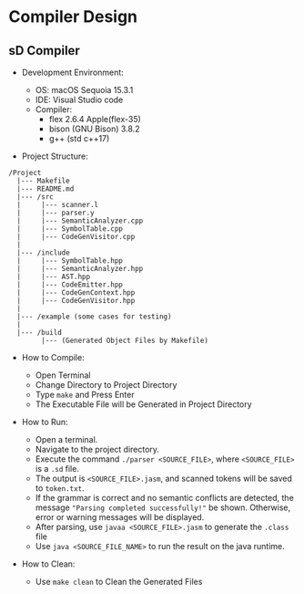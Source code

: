 # Compiler Design
## sD Compiler

- Development Environment:
  - OS: macOS Sequoia 15.3.1
  - IDE: Visual Studio code
  - Compiler:
    - flex 2.6.4 Apple(flex-35)
    - bison (GNU Bison) 3.8.2
    - g++ (std c++17)
  
- Project Structure:
```
/Project
  |--- Makefile
  |--- README.md
  |--- /src
  |     |--- scanner.l
  |     |--- parser.y
  |     |--- SemanticAnalyzer.cpp
  |     |--- SymbolTable.cpp
  |     |--- CodeGenVisitor.cpp
  |     
  |--- /include
  |     |--- SymbolTable.hpp
  |     |--- SemanticAnalyzer.hpp
  |     |--- AST.hpp
  |     |--- CodeEmitter.hpp
  |     |--- CodeGenContext.hpp
  |     |--- CodeGenVisitor.hpp
  |     
  |--- /example (some cases for testing)
  |    
  |--- /build
        |--- (Generated Object Files by Makefile)
```

- How to Compile:
  - Open Terminal
  - Change Directory to Project Directory
  - Type `make` and Press Enter
  - The Executable File will be Generated in Project Directory

- How to Run:
  - Open a terminal.
  - Navigate to the project directory.
  - Execute the command `./parser <SOURCE_FILE>`, where `<SOURCE_FILE>` is a `.sd` file.
  - The output is `<SOURCE_FILE>.jasm`, and scanned tokens will be saved to `token.txt`.
  - If the grammar is correct and no semantic conflicts are detected, the message `"Parsing completed successfully!"` be shown. Otherwise, error or warning messages will be displayed.
  - After parsing, use `javaa <SOURCE_FILE>.jasm` to generate the `.class` file
  - Use `java <SOURCE_FILE_NAME>` to run the result on the java runtime.
    
- How to Clean:
  - Use `make clean` to Clean the Generated Files